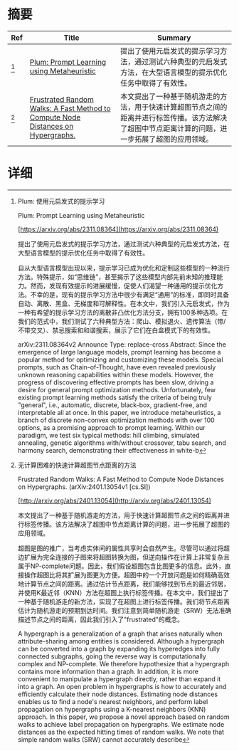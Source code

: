# 摘要

| Ref | Title | Summary |
| --- | --- | --- |
| [^1] | [Plum: Prompt Learning using Metaheuristic](https://arxiv.org/abs/2311.08364) | 提出了使用元启发式的提示学习方法，通过测试六种典型的元启发式方法，在大型语言模型的提示优化任务中取得了有效性。 |
| [^2] | [Frustrated Random Walks: A Fast Method to Compute Node Distances on Hypergraphs.](http://arxiv.org/abs/2401.13054) | 本文提出了一种基于随机游走的方法，用于快速计算超图节点之间的距离并进行标签传播。该方法解决了超图中节点距离计算的问题，进一步拓展了超图的应用领域。 |

# 详细

[^1]: Plum: 使用元启发式的提示学习

    Plum: Prompt Learning using Metaheuristic

    [https://arxiv.org/abs/2311.08364](https://arxiv.org/abs/2311.08364)

    提出了使用元启发式的提示学习方法，通过测试六种典型的元启发式方法，在大型语言模型的提示优化任务中取得了有效性。

    

    自从大型语言模型出现以来，提示学习已成为优化和定制这些模型的一种流行方法。特殊提示，如“思维链”，甚至揭示了这些模型内部先前未知的推理能力。然而，发现有效提示的进展缓慢，促使人们渴望一种通用的提示优化方法。不幸的是，现有的提示学习方法中很少有满足“通用”的标准，即同时具备自动、离散、黑盒、无梯度和可解释性。在本文中，我们引入元启发式，作为一种有希望的提示学习方法的离散非凸优化方法分支，拥有100多种选项。在我们的范式中，我们测试了六种典型方法：爬山、模拟退火、遗传算法（带/不带交叉）、禁忌搜索和和谐搜索，展示了它们在白盒模式下的有效性。

    arXiv:2311.08364v2 Announce Type: replace-cross  Abstract: Since the emergence of large language models, prompt learning has become a popular method for optimizing and customizing these models. Special prompts, such as Chain-of-Thought, have even revealed previously unknown reasoning capabilities within these models. However, the progress of discovering effective prompts has been slow, driving a desire for general prompt optimization methods. Unfortunately, few existing prompt learning methods satisfy the criteria of being truly "general", i.e., automatic, discrete, black-box, gradient-free, and interpretable all at once. In this paper, we introduce metaheuristics, a branch of discrete non-convex optimization methods with over 100 options, as a promising approach to prompt learning. Within our paradigm, we test six typical methods: hill climbing, simulated annealing, genetic algorithms with/without crossover, tabu search, and harmony search, demonstrating their effectiveness in white-b
    
[^2]: 无计算困难的快速计算超图节点距离的方法

    Frustrated Random Walks: A Fast Method to Compute Node Distances on Hypergraphs. (arXiv:2401.13054v1 [cs.SI])

    [http://arxiv.org/abs/2401.13054](http://arxiv.org/abs/2401.13054)

    本文提出了一种基于随机游走的方法，用于快速计算超图节点之间的距离并进行标签传播。该方法解决了超图中节点距离计算的问题，进一步拓展了超图的应用领域。

    

    超图是图的推广，当考虑实体间的属性共享时会自然产生。尽管可以通过将超边扩展为完全连接的子图来将超图转换为图，但逆向操作在计算上非常复杂且属于NP-complete问题。因此，我们假设超图包含比图更多的信息。此外，直接操作超图比将其扩展为图更为方便。超图中的一个开放问题是如何精确高效地计算节点之间的距离。通过估计节点距离，我们能够找到节点的最近邻居，并使用K最近邻（KNN）方法在超图上执行标签传播。在本文中，我们提出了一种基于随机游走的新方法，实现了在超图上进行标签传播。我们将节点距离估计为随机游走的预期到达时间。我们注意到简单随机游走（SRW）无法准确描述节点之间的距离，因此我们引入了"frustrated"的概念。

    A hypergraph is a generalization of a graph that arises naturally when attribute-sharing among entities is considered. Although a hypergraph can be converted into a graph by expanding its hyperedges into fully connected subgraphs, going the reverse way is computationally complex and NP-complete. We therefore hypothesize that a hypergraph contains more information than a graph. In addition, it is more convenient to manipulate a hypergraph directly, rather than expand it into a graph. An open problem in hypergraphs is how to accurately and efficiently calculate their node distances. Estimating node distances enables us to find a node's nearest neighbors, and perform label propagation on hypergraphs using a K-nearest neighbors (KNN) approach. In this paper, we propose a novel approach based on random walks to achieve label propagation on hypergraphs. We estimate node distances as the expected hitting times of random walks. We note that simple random walks (SRW) cannot accurately describe 
    

